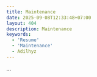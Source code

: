 ```yaml
---
title: Maintenance
date: 2025-09-08T12:33:48+07:00
layout: 404
description: Maintenance
keywords:
  - 'Resume'
  - 'Maintenance'
  - Adilhyz
---
```


...